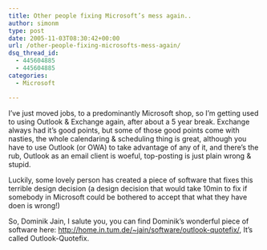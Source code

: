 ```yaml
---
title: Other people fixing Microsoft’s mess again..
author: simonm
type: post
date: 2005-11-03T08:30:42+00:00
url: /other-people-fixing-microsofts-mess-again/
dsq_thread_id:
  - 445604885
  - 445604885
categories:
  - Microsoft

---
```

I&#8217;ve just moved jobs, to a predominantly Microsoft shop, so I&#8217;m getting used to using Outlook & Exchange again, after about a 5 year break. Exchange always had it&#8217;s good points, but some of those good points come with nasties, the whole calendaring & scheduling thing is great, although you have to use Outlook (or OWA) to take advantage of any of it, and there&#8217;s the rub, Outlook as an email client is woeful, top-posting is just plain wrong & stupid. 

Luckily, some lovely person has created a piece of software that fixes this terrible design decision (a design decision that would take 10min to fix if somebody in Microsoft could be bothered to accept that what they have doen is wrong!)

So, Dominik Jain, I salute you, you can find Dominik&#8217;s wonderful piece of software here: <http://home.in.tum.de/~jain/software/outlook-quotefix/>, It&#8217;s called Outlook-Quotefix.